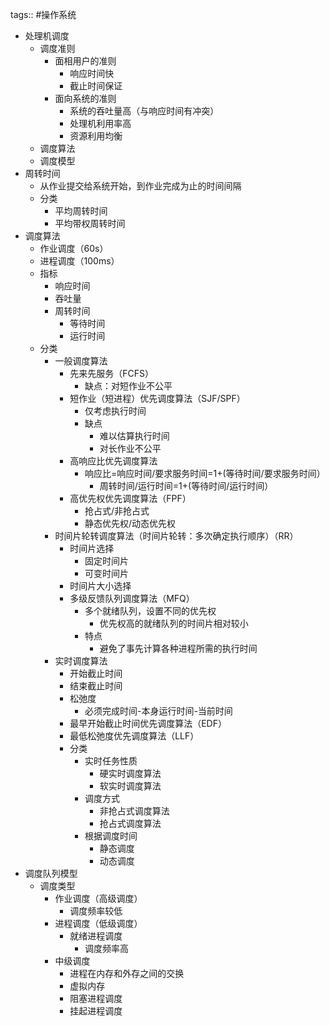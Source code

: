 tags:: #操作系统

- 处理机调度
	- 调度准则
		- 面相用户的准则
			- 响应时间快
			- 截止时间保证
		- 面向系统的准则
			- 系统的吞吐量高（与响应时间有冲突）
			- 处理机利用率高
			- 资源利用均衡
	- 调度算法
	- 调度模型
- 周转时间
	- 从作业提交给系统开始，到作业完成为止的时间间隔
	- 分类
		- 平均周转时间
		- 平均带权周转时间
- 调度算法
	- 作业调度（60s）
	- 进程调度（100ms）
	- 指标
		- 响应时间
		- 吞吐量
		- 周转时间
			- 等待时间
			- 运行时间
	- 分类
		- 一般调度算法
			- 先来先服务（FCFS）
				- 缺点：对短作业不公平
			- 短作业（短进程）优先调度算法（SJF/SPF）
				- 仅考虑执行时间
				- 缺点
					- 难以估算执行时间
					- 对长作业不公平
			- 高响应比优先调度算法
				- 响应比=响应时间/要求服务时间=1+(等待时间/要求服务时间）
					- 周转时间/运行时间=1+(等待时间/运行时间）
			- 高优先权优先调度算法（FPF）
				- 抢占式/非抢占式
				- 静态优先权/动态优先权
		- 时间片轮转调度算法（时间片轮转：多次确定执行顺序）（RR）
			- 时间片选择
				- 固定时间片
				- 可变时间片
			- 时间片大小选择
			- 多级反馈队列调度算法（MFQ）
				- 多个就绪队列，设置不同的优先权
					- 优先权高的就绪队列的时间片相对较小
				- 特点
					- 避免了事先计算各种进程所需的执行时间
		- 实时调度算法
			- 开始截止时间
			- 结束截止时间
			- 松弛度
				- 必须完成时间-本身运行时间-当前时间
			- 最早开始截止时间优先调度算法（EDF）
			- 最低松弛度优先调度算法（LLF）
			- 分类
				- 实时任务性质
					- 硬实时调度算法
					- 软实时调度算法
				- 调度方式
					- 非抢占式调度算法
					- 抢占式调度算法
				- 根据调度时间
					- 静态调度
					- 动态调度
- 调度队列模型
	- 调度类型
		- 作业调度（高级调度）
			- 调度频率较低
		- 进程调度（低级调度）
			- 就绪进程调度
				- 调度频率高
		- 中级调度
			- 进程在内存和外存之间的交换
			- 虚拟内存
			- 阻塞进程调度
			- 挂起进程调度